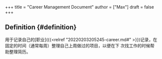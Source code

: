 +++
title = "Career Management Document"
author = ["Max"]
draft = false
+++

## Definition {#definition}

用于记录自己的[职业]({{<relref "20220203205245-career.md#" >}})记录，在固定的时间（通常每周）整理自己上周做过的项目，以便在下
次找工作的时候帮助整理简历。